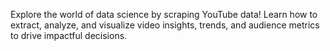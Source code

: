 Explore the world of data science by scraping YouTube data! Learn how to extract, analyze, and visualize video insights, trends, and audience metrics to drive impactful decisions.
